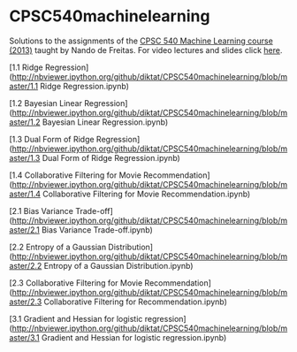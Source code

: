 CPSC540machinelearning
======================

Solutions to the assignments of the [CPSC 540 Machine Learning course (2013)](http://www.cs.ubc.ca/~nando/540-2013/index.html) taught by Nando de Freitas. For video lectures and slides click [here](http://www.cs.ubc.ca/~nando/540-2013/lectures.html).

[1.1 Ridge Regression](http://nbviewer.ipython.org/github/diktat/CPSC540machinelearning/blob/master/1.1 Ridge Regression.ipynb)

[1.2 Bayesian Linear Regression](http://nbviewer.ipython.org/github/diktat/CPSC540machinelearning/blob/master/1.2 Bayesian Linear Regression.ipynb) 

[1.3 Dual Form of Ridge Regression](http://nbviewer.ipython.org/github/diktat/CPSC540machinelearning/blob/master/1.3 Dual Form of Ridge Regression.ipynb)

[1.4 Collaborative Filtering for Movie Recommendation](http://nbviewer.ipython.org/github/diktat/CPSC540machinelearning/blob/master/1.4 Collaborative Filtering for Movie Recommendation.ipynb)

[2.1 Bias Variance Trade-off](http://nbviewer.ipython.org/github/diktat/CPSC540machinelearning/blob/master/2.1 Bias Variance Trade-off.ipynb)

[2.2 Entropy of a Gaussian Distribution](http://nbviewer.ipython.org/github/diktat/CPSC540machinelearning/blob/master/2.2 Entropy of a Gaussian Distribution.ipynb)

[2.3 Collaborative Filtering for Movie Recommendation](http://nbviewer.ipython.org/github/diktat/CPSC540machinelearning/blob/master/2.3 Collaborative Filtering for Recommendation.ipynb)

[3.1 Gradient and Hessian for logistic regression](http://nbviewer.ipython.org/github/diktat/CPSC540machinelearning/blob/master/3.1 Gradient and Hessian for logistic regression.ipynb)
